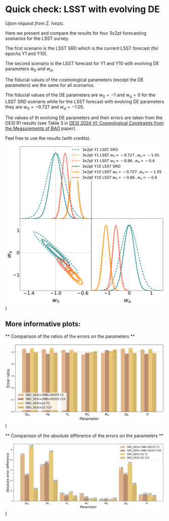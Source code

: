 # Quick check: LSST with evolving DE
*Upon request from Z. Ivezic.*

Here we present and compare the results for four 3x2pt forecasting scenarios for the LSST survey.

The first scenario is the LSST SRD which is the current LSST forecast (for epochs Y1 and Y10).

The second scenario is the LSST forecast for Y1 and Y10 with evolving DE parameters $w_0$ and $w_a$.

The fiducial values of the cosmological parameters (except the DE parameters) are the same for all scenarios.

The fiducial values of the DE parameters are $w_0 = -1$ and $w_a = 0$ for the LSST SRD scenario
 while for the LSST forecast with evolving DE parameters they are $w_0 = -0.727$ and $w_a = -1.05$.

The values of th evolving DE parameters and their errors are taken from the DESI R1 results
 (see Table 3 in [DESI 2024 VI: Cosmological Constraints from the Measurements of BAO](https://arxiv.org/pdf/2404.03002) paper).

 Feel free to use the results (with credits).
 

 ![w0wa plot](https://github.com/nikosarcevic/LSST-DESI-DE/blob/main/plots_output/3x2pt_lsst_desi_comparison_y1y10_w0wa.png))

 ## More informative plots:
 ** Comparison of the ratios of the errors on the parameters **
 
 ![sigmas ratios](https://github.com/nikosarcevic/LSST-DESI-DE/blob/main/plots_output/sigmas_ratios.png))

  ** Comparison of the absolute difference of the errors on the parameters **
  
 ![sigmas diffs](https://github.com/nikosarcevic/LSST-DESI-DE/blob/main/plots_output/sigmas_diffs.png))
